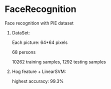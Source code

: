 # FaceRecognition
Face recognition with PIE dataset

1. DataSet:

	Each picture: 64*64 pixels

	68 persons

	10262 training samples, 1292 testing samples

	
2. Hog feature + LinearSVM:

	highest accuracy: 99.3%
